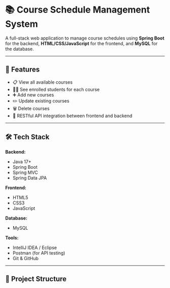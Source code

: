# 📚 Course Schedule Management System

A full-stack web application to manage course schedules using **Spring Boot** for the backend, **HTML/CSS/JavaScript** for the frontend, and **MySQL** for the database.

---

## 🚀 Features

- 📋 View all available courses
- 👨‍🎓 See enrolled students for each course
- ➕ Add new courses
- ✏️ Update existing courses
- 🗑️ Delete courses
- 🔗 RESTful API integration between frontend and backend

---

## 🛠️ Tech Stack

**Backend:**
- Java 17+
- Spring Boot
- Spring MVC
- Spring Data JPA

**Frontend:**
- HTML5
- CSS3
- JavaScript

**Database:**
- MySQL

**Tools:**
- IntelliJ IDEA / Eclipse
- Postman (for API testing)
- Git & GitHub

---

## 📁 Project Structure

